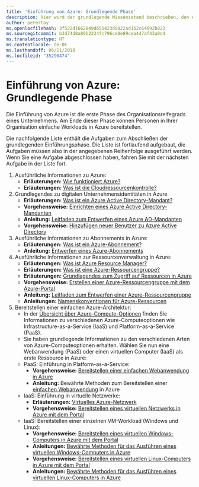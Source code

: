 ```yaml
---
title: 'Einführung von Azure: Grundlegende Phase'
description: Hier wird der grundlegende Wissensstand beschrieben, den ein Unternehmen für die Einführung von Azure benötigt.
author: petertay
ms.openlocfilehash: 3f522d1662849d651423d8022ad152c64692b823
ms.sourcegitcommit: b3d74d8a89b2224fc796ce0e89cea447af43a0d4
ms.translationtype: HT
ms.contentlocale: de-DE
ms.lasthandoff: 06/11/2018
ms.locfileid: "35290474"
---
```

# <a name="adopting-azure-foundational"></a>Einführung von Azure: Grundlegende Phase

Die Einführung von Azure ist die erste Phase des Organisationsreifegrads eines Unternehmens. Am Ende dieser Phase können Personen in Ihrer Organisation einfache Workloads in Azure bereitstellen.

Die nachfolgende Liste enthält die Aufgaben zum Abschließen der grundlegenden Einführungsphase. Die Liste ist fortlaufend aufgebaut, die Aufgaben müssen also in der angegebenen Reihenfolge ausgeführt werden. Wenn Sie eine Aufgabe abgeschlossen haben, fahren Sie mit der nächsten Aufgabe in der Liste fort. 

1. Ausführliche Informationen zu Azure:
    - **Erläuterungen:** [Wie funktioniert Azure?](azure-explainer.md)
    - **Erläuterungen:** [Was ist die Cloudressourcenkontrolle?](governance-explainer.md)
2. Grundlegendes zu digitalen Unternehmensidentitäten in Azure
    - **Erläuterungen:** [Was ist ein Azure Active Directory-Mandant?](tenant-explainer.md)
    - **Vorgehensweise:** [Einrichten eines Azure Active Directory-Mandanten](/azure/active-directory/develop/active-directory-howto-tenant?toc=/azure/architecture/cloud-adoption-guide/toc.json)
    - **Anleitung:** [Leitfaden zum Entwerfen eines Azure AD-Mandanten](tenant.md)
    - **Vorgehensweise:** [Hinzufügen neuer Benutzer zu Azure Active Directory](/azure/active-directory/add-users-azure-active-directory?toc=/azure/architecture/cloud-adoption-guide/toc.json)    
3. Ausführliche Informationen zu Abonnements in Azure:
    - **Erläuterungen:** [Was ist ein Azure-Abonnement?](subscription-explainer.md)
    - **Anleitung:** [Entwerfen eines Azure-Abonnements](subscription.md)
4. Ausführliche Informationen zur Ressourcenverwaltung in Azure: 
    - **Erläuterungen:** [Was ist Azure Resource Manager?](resource-manager-explainer.md)
    - **Erläuterungen:** [Was ist eine Azure-Ressourcengruppe?](resource-group-explainer.md)
    - **Erläuterungen:** [Grundlegendes zum Zugriff auf Ressourcen in Azure](/azure/active-directory/active-directory-understanding-resource-access?toc=/azure/architecture/cloud-adoption-guide/toc.json)
    - **Vorgehensweise:** [Erstellen einer Azure-Ressourcengruppe mit dem Azure-Portal](/azure/azure-resource-manager/resource-group-portal?toc=/azure/architecture/cloud-adoption-guide/toc.json)
    - **Anleitung:** [Leitfaden zum Entwerfen einer Azure-Ressourcengruppe](resource-group.md)
    - **Anleitungen:** [Namenskonventionen für Azure-Ressourcen](/azure/architecture/best-practices/naming-conventions?toc=/azure/architecture/cloud-adoption-guide/toc.json)
5. Bereitstellen einer einfachen Azure-Architektur:
    - In der [Übersicht über Azure-Compute-Optionen](/azure/architecture/guide/technology-choices/compute-overview?toc=/azure/architecture/cloud-adoption-guide/toc.json) finden Sie Informationen zu verschiedenen Azure-Computeoptionen wie Infrastructure-as-a-Service (IaaS) und Platform-as-a-Service (PaaS).
    - Sie haben grundlegende Informationen zu den verschiedenen Arten von Azure-Computeoptionen erhalten. Wählen Sie nun eine Webanwendung (PaaS) oder einen virtuellen Computer (IaaS) als erste Ressource in Azure:
    - PaaS: Einführung in Platform-as-a-Service:
        - **Vorgehensweise:** [Bereitstellen einer einfachen Webanwendung in Azure](/azure/app-service/app-service-web-overview?toc=/azure/architecture/cloud-adoption-guide/toc.json)
        - **Anleitung:** Bewährte Methoden zum Bereitstellen einer [einfachen Webanwendung](/azure/architecture/reference-architectures/app-service-web-app/basic-web-app?toc=/azure/architecture/cloud-adoption-guide/toc.json) in Azure
    - IaaS: Einführung in virtuelle Netzwerke:
        - **Erläuterungen:** [Virtuelles Azure-Netzwerk](/azure/virtual-network/virtual-networks-overview?toc=/azure/architecture/cloud-adoption-guide/toc.json)
        - **Vorgehensweise:** [Bereitstellen eines virtuellen Netzwerks in Azure mit dem Portal](/azure/virtual-network/virtual-networks-create-vnet-arm-pportal?toc=/azure/architecture/cloud-adoption-guide/toc.json)
    - IaaS: Bereitstellen einer einzelnen VM-Workload (Windows und Linux):
        - **Vorgehensweise:** [Bereitstellen eines virtuellen Windows-Computers in Azure mit dem Portal](/azure/virtual-machines/windows/quick-create-portal?toc=/azure/architecture/cloud-adoption-guide/toc.json)
        - **Anleitungen:** [Bewährte Methoden für das Ausführen eines virtuellen Windows-Computers in Azure](/azure/architecture/reference-architectures/virtual-machines-windows/single-vm?toc=/azure/architecture/cloud-adoption-guide/toc.json)
        - **Vorgehensweise:** [Bereitstellen eines virtuellen Linux-Computers in Azure mit dem Portal](/azure/virtual-machines/linux/quick-create-portal?toc=/azure/architecture/cloud-adoption-guide/toc.json)
        - **Anleitungen:** [Bewährte Methoden für das Ausführen eines virtuellen Linux-Computers in Azure](/azure/architecture/reference-architectures/virtual-machines-linux/single-vm?toc=/azure/architecture/cloud-adoption-guide/toc.json)
